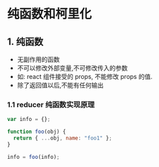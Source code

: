 # 纯函数和柯里化

## 1. 纯函数

- 无副作用的函数
- 不可以修改外部变量,不可修改传入的参数
- 如: react 组件接受的 props, 不能修改 props 的值.
- 除了返回值以后,不能有任何输出

### 1.1 reducer 纯函数实现原理

```js
var info = {};

function foo(obj) {
  return { ...obj, name: "foo1" };
}

info = foo(info);
```
